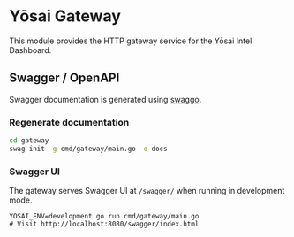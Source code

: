 # Yōsai Gateway

This module provides the HTTP gateway service for the Yōsai Intel Dashboard.

## Swagger / OpenAPI

Swagger documentation is generated using [swaggo](https://github.com/swaggo/swag).

### Regenerate documentation

```bash
cd gateway
swag init -g cmd/gateway/main.go -o docs
```

### Swagger UI

The gateway serves Swagger UI at `/swagger/` when running in development mode.

```
YOSAI_ENV=development go run cmd/gateway/main.go
# Visit http://localhost:8080/swagger/index.html
```
